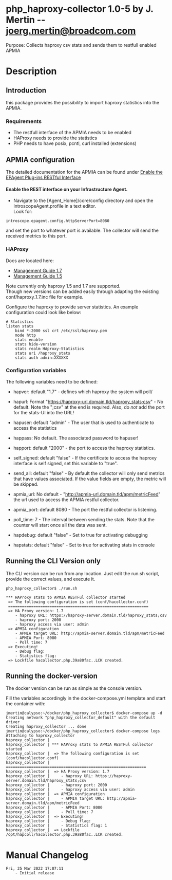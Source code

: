 # php_haproxy-collector 1.0-5 by J. Mertin -- joerg.mertin@broadcom.com
Purpose: Collects haproxy csv stats and sends them to restfull enabled APMIA 

# Description
## Introduction

this package provides the possibility to import haproxy statistics
into the APMIA.

### Requirements

- The restfull interface of the APMIA needs to be enabled
- HAProxy needs to provide the statistics
- PHP needs to have posix, pcntl, curl installed (extensions)

## APMIA configuration

The detailed documentation for the APMIA can be found under 
[Enable the EPAgent Plug-ins RESTful Interface](https://techdocs.broadcom.com/us/en/ca-enterprise-software/it-operations-management/application-performance-management/10-7/implementing-agents/infrastructure-agent/epagent-plug-ins/configure-epagent-network-ports/enable-the-epagent-plug-ins-restful-interface.html)

#### Enable the REST interface on your Infrastructure Agent.

- Navigate to the [Agent_Home]/core/config directory and open the IntroscopeAgent.profile in a text editor.   
Look for:
```
introscope.epagent.config.httpServerPort=8080
```
and set the port to whatever port is available. The collector will send the received metrics to this port.


### HAProxy

Docs are located here:   
- [Management Guide 1.7](http://cbonte.github.io/haproxy-dconv/1.7/management.html#9.1)   
- [Management Guide 1.5](http://cbonte.github.io/haproxy-dconv/1.5/snapshot/configuration.html#9.1)   

Note currently only haproxy 1.5 and 1.7 are supported.   
Though new versions can be added easily through adapting the existing
conf/haproxy_1.7.inc file for example.

Configure the haproxy to provide server statistics.
An example configuration could look like below:
```
# Statistics
listen stats
    bind *:2000 ssl crt /etc/ssl/haproxy.pem
    mode http
    stats enable
    stats hide-version
    stats realm HAproxy-Statistics
    stats uri /haproxy_stats
    stats auth admin:XXXXXX
```

### Configuration variables

The following variables need to be defined:

- hapver: default "1.7" - defines which haproxy the system will poll/

- hapurl: Format "https://haproxy-url.domain.tld/haproxy_stats;csv" - No default.
Note the ";csv" at the end is required. Also, do _not_ add the port   
for the stats-UI into the URL!

- hapuser: default "admin" - The user that is used to authenticate to access the statistics

- happass: No default. The associated password to hapuser!

- happort: default "2000" - the port to access the haproxy statistics.

- self_signed: default "false" - If the certificate to access the haproxy interface is self signed, set this variable to "true".

- send_all: default "false" - By default the collector will only send metrics that have values associated. If the value fields are empty, the metric will be skipped.

- apmia_url: No default - "http://apmia-url.domain.tld/apm/metricFeed" the url used to access the APMIA restful collector.

- apmia_port: default 8080 - The port the restful collector is listening.

- poll_time: 7 - The interval between sending the stats. Note that the counter will start once all the data was sent.

- hapdebug: default "false" - Set to true for activating debugging

- hapstats: default "false" - Set to true for activating stats in console

## Running the CLI Version only

The CLI version can be run from any location.
Just edit the run.sh script, provide the correct values, and execute it.
```
php_haproxy_collector$ ./run.sh 

*** HAProxy stats to APMIA RESTFul collector started
 => The following configuration is set (conf/hacollector.conf)
 =============================================================
 => HA Proxy version: 1.7 
    - haproxy URL: https://haproxy-server.domain.tld/haproxy_stats;csv 
    - haproxy port: 2000 
    - haproxy access via user: admin 
 => APMIA configuration
    - APMIA target URL: http://apmia-server.domain.tld/apm/metricFeed 
    - APMIA Port: 8080 
    - Poll time: 7 
 => Executing! 
    - Debug flag:  
    - Statistics flag:  
 => Lockfile hacollector.php.39a80fac..LCK created.
```

## Running the docker-version

The docker version can be run as simple as the console version.

Fill the variables accordingly in the docker-compose.yml template and
start the container with:
```
jmertin@calypso:~/docker/php_haproxy_collector$ docker-compose up -d
Creating network "php_haproxy_collector_default" with the default driver
Creating haproxy_collector ... done
jmertin@calypso:~/docker/php_haproxy_collector$ docker-compose logs
Attaching to haproxy_collector
haproxy_collector | 
haproxy_collector | *** HAProxy stats to APMIA RESTFul collector started
haproxy_collector |  => The following configuration is set (conf/hacollector.conf)
haproxy_collector |  =============================================================
haproxy_collector |  => HA Proxy version: 1.7 
haproxy_collector |     - haproxy URL: https://haproxy-server.domain.tld/haproxy_stats;csv 
haproxy_collector |     - haproxy port: 2000 
haproxy_collector |     - haproxy access via user: admin 
haproxy_collector |  => APMIA configuration
haproxy_collector |     - APMIA target URL: http://apmia-server.domain.tld/apm/metricFeed 
haproxy_collector |     - APMIA Port: 8080 
haproxy_collector |     - Poll time: 7 
haproxy_collector |  => Executing! 
haproxy_collector |     - Debug flag:  
haproxy_collector |     - Statistics flag: 1 
haproxy_collector |  => Lockfile /opt/hapcoll/hacollector.php.39a80fac..LCK created.
```




# Manual Changelog
```
Fri, 25 Mar 2022 17:07:11
	- Initial release
```
